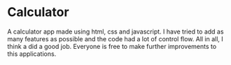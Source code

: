 # Calculator
 A calculator app made using html, css and javascript.
 I have tried to add as many features as possible and the code had a lot of control flow. All in all, I think a did a good job.
Everyone is free to make further improvements to this applications.
